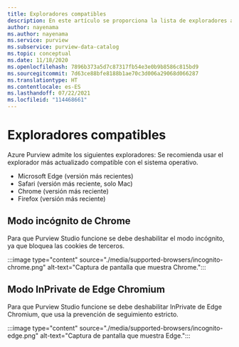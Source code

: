 ```yaml
---
title: Exploradores compatibles
description: En este artículo se proporciona la lista de exploradores admitidos en Azure Purview.
author: nayenama
ms.author: nayenama
ms.service: purview
ms.subservice: purview-data-catalog
ms.topic: conceptual
ms.date: 11/18/2020
ms.openlocfilehash: 7896b373a5d7c87317fb54e3e0b9b8586c815bd9
ms.sourcegitcommit: 7d63ce88bfe8188b1ae70c3d006a29068d066287
ms.translationtype: HT
ms.contentlocale: es-ES
ms.lasthandoff: 07/22/2021
ms.locfileid: "114468661"
---
```

# <a name="supported-browsers"></a>Exploradores compatibles 

Azure Purview admite los siguientes exploradores: Se recomienda usar el explorador más actualizado compatible con el sistema operativo. 

* Microsoft Edge (versión más recientes)
* Safari (versión más reciente, solo Mac)
* Chrome (versión más reciente)
* Firefox (versión más reciente)

## <a name="chrome-incognito-mode"></a>Modo incógnito de Chrome

 Para que Purview Studio funcione se debe deshabilitar el modo incógnito, ya que bloquea las cookies de terceros.

:::image type="content" source="./media/supported-browsers/incognito-chrome.png" alt-text="Captura de pantalla que muestra Chrome.":::

## <a name="chromium-edge-inprivate-mode"></a>Modo InPrivate de Edge Chromium

Para que Purview Studio funcione se debe deshabilitar InPrivate de Edge Chromium, que usa la prevención de seguimiento estricto.

:::image type="content" source="./media/supported-browsers/incognito-edge.png" alt-text="Captura de pantalla que muestra Edge.":::